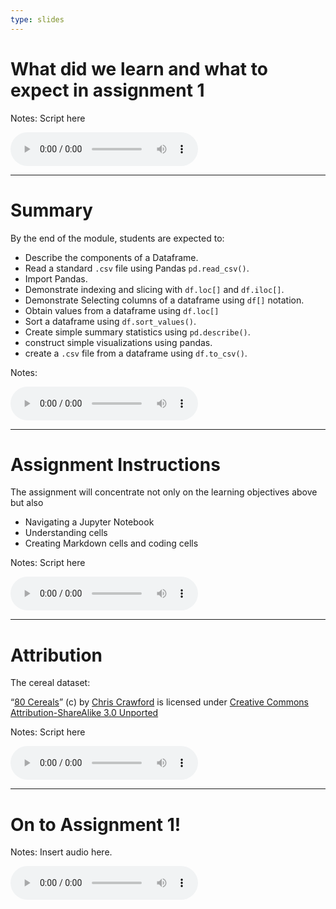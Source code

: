 ```yaml
---
type: slides
---
```


# What did we learn and what to expect in assignment 1

Notes: Script here
<html>
<audio controls >
  <source src="placeholder_audio.mp3" />
</audio></html>

---

# Summary  

By the end of the module, students are expected to:
- Describe the components of a Dataframe.
- Read a standard `.csv` file using Pandas `pd.read_csv()`.
- Import Pandas.
- Demonstrate indexing and slicing with `df.loc[]` and `df.iloc[]`.
- Demonstrate Selecting columns of a dataframe using `df[]` notation.
- Obtain values from a dataframe using `df.loc[]`
- Sort a dataframe using `df.sort_values()`.
- Create simple summary statistics using `pd.describe()`.
- construct simple visualizations using pandas.
- create a `.csv` file from a dataframe using `df.to_csv()`.



Notes:
<html>
<audio controls >
  <source src="placeholder_audio.mp3" />
</audio></html>


---

# Assignment Instructions

The assignment will concentrate not only on the learning objectives above but also

- Navigating a Jupyter Notebook
- Understanding cells
- Creating Markdown cells and coding cells

Notes: Script here
<html>
<audio controls >
  <source src="placeholder_audio.mp3" />
</audio></html>

---

# Attribution

The cereal dataset:

 “[80 Cereals](https://www.kaggle.com/crawford/80-cereals/)” (c) by [Chris Crawford](https://www.linkedin.com/in/crawforc3/) is licensed
under [Creative Commons Attribution-ShareAlike 3.0 Unported](http://creativecommons.org/licenses/by-sa/3.0/)


Notes: Script here
<html>
<audio controls >
  <source src="placeholder_audio.mp3" />
</audio></html>

---


# On to Assignment 1!

Notes: Insert audio here.

<html>
<audio controls >
  <source src="placeholder_audio.mp3" />
</audio></html>
